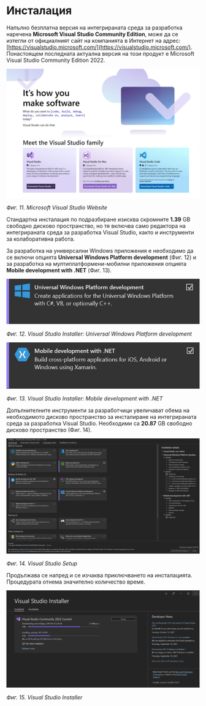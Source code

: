 # Инсталация

Напълно безплатна версия на интегрираната среда за разработка наречена **Microsoft Visual Studio Community Edition**, може да се изтегли от официалният сайт на компанията в Интернет на адрес: [https://visualstudio.microsoft.com/](https://visualstudio.microsoft.com/). Понастоящем последната актуална версия на този продукт е Microsoft Visual Studio Community Edition 2022.

![](/images/11_Visual_Studio_Website.png)

_Фиг. 11.  Microsoft Visual Studio Website_

Стандартна инсталация по подразбиране изисква скромните **1.39** GB свободно дисково пространство, но тя включва само редактора на интегрираната среда за разработка Visual Studio, както и инструменти за колаборативна работа.

За разработка на универсални Windows приложения е необходимо да се включи опцията **Universal Windows Platform development** \(Фиг. 12\) и за разработка на мултиплатформени-мобилни приложения опцията **Mobile development with .NET** \(Фиг. 13\).

![](/images/12_Universal_Windows_Platform_development.png)

_Фиг. 12. Visual Studio Installer: Universal Windows Platform development_

![](/images/13_Mobile_development_with_.NET.png)

_Фиг. 13. Visual Studio Installer: Mobile development with .NET_

Допълнителните инструменти за разработчици увеличават обема на необходимото дисково пространство за инсталиране на интегрираната среда за разработка Visual Studio. Необходими са **20.87** GB свободно дисково пространство \(Фиг. 14\).

![](/images/14_Visual_Studio_Setup.png)

_Фиг. 14. Visual Studio Setup_

Продължава се напред и се изчаква приключването на инсталацията. Процедурата отнема значително количество време.

![](/images/15_Visual_Studio_Installer.png)

_Фиг. 15. Visual Studio Installer_

